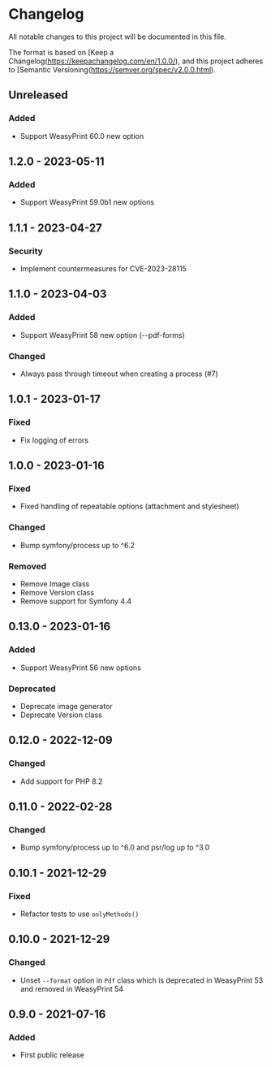 # Changelog
All notable changes to this project will be documented in this file.

The format is based on [Keep a Changelog(https://keepachangelog.com/en/1.0.0/),
and this project adheres to [Semantic Versioning(https://semver.org/spec/v2.0.0.html).

## Unreleased
### Added
- Support WeasyPrint 60.0 new option

## 1.2.0 - 2023-05-11
### Added
- Support WeasyPrint 59.0b1 new options

## 1.1.1 - 2023-04-27
### Security
- Implement countermeasures for CVE-2023-28115

## 1.1.0 - 2023-04-03
### Added
- Support WeasyPrint 58 new option (--pdf-forms)
### Changed
- Always pass through timeout when creating a process (#7)

## 1.0.1 - 2023-01-17
### Fixed
- Fix logging of errors

## 1.0.0 - 2023-01-16
### Fixed
- Fixed handling of repeatable options (attachment and stylesheet)

### Changed
- Bump symfony/process up to ^6.2

### Removed
- Remove Image class
- Remove Version class
- Remove support for Symfony 4.4

## 0.13.0 - 2023-01-16
### Added
- Support WeasyPrint 56 new options

### Deprecated
- Deprecate image generator
- Deprecate Version class

## 0.12.0 - 2022-12-09
### Changed
- Add support for PHP 8.2

## 0.11.0 - 2022-02-28
### Changed
- Bump symfony/process up to ^6.0 and psr/log up to ^3.0

## 0.10.1 - 2021-12-29
### Fixed
- Refactor tests to use `onlyMethods()`

## 0.10.0 - 2021-12-29
### Changed
- Unset `--format` option in `Pdf` class which is deprecated in WeasyPrint 53 and removed in WeasyPrint 54

## 0.9.0 - 2021-07-16
### Added
- First public release
